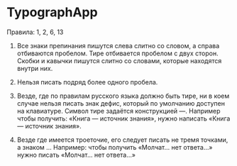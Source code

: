 # TypographApp
Правила: 1, 2, 6, 13

1. Все знаки препинания пишутся слева слитно со словом, а справа отбиваются пробелом. Тире отбивается пробелом с двух сторон. Скобки и кавычки пишутся слитно со словами, которые находятся внутри них.
   
2. Нельзя писать подряд более одного пробела.
   
6. Везде, где по правилам русского языка должно быть тире, ни в коем случае нельзя писать знак дефис, который по умолчанию доступен на клавиатуре.
   Символ тире задаётся конструкцией —. Например чтобы получить: «Книга — источник знания», нужно написать «Книга — источник знания».
   
13. Везде где имеется троеточие, его следует писать не тремя точками, а знаком … Например: чтобы получить «Молчат… нет ответа…» нужно писать «Молчат… нет ответа…»

